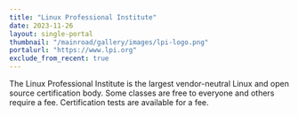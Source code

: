 ```yaml
---
title: "Linux Professional Institute"
date: 2023-11-26
layout: single-portal
thumbnail: "/mainroad/gallery/images/lpi-logo.png"
portalurl: "https://www.lpi.org"
exclude_from_recent: true
---
```

The Linux Professional Institute is the largest vendor-neutral Linux and open source certification body. Some classes are free to everyone and others require a fee. Certification tests are available for a fee.